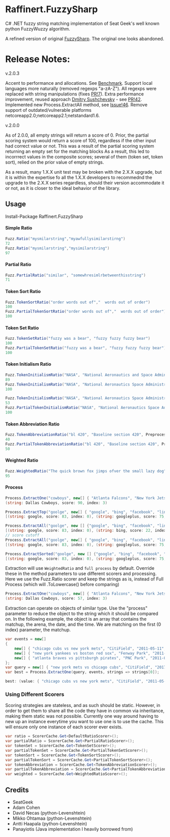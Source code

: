 # Raffinert.FuzzySharp

C# .NET fuzzy string matching implementation of Seat Geek's well known python FuzzyWuzzy algorithm. 

A refined version of original [FuzzySharp](https://github.com/JakeBayer/FuzzySharp). The original one looks abandoned.

# Release Notes:
v.2.0.3

Accent to performance and allocations. See [Benchmark](https://github.com/Raffinert/FuzzySharp/blob/dc2b858dc4cc56d8cdf26411904e255a019b0549/FuzzySharp.Benchmarks/BenchmarkDotNet.Artifacts/results/Raffinert.FuzzySharp.Benchmarks.BenchmarkAll-report-github.md).
Support local languages more naturally (removed regexps "a-zA-Z"). All regexps were replaced with string manipulations (fixes [PR!7](https://github.com/JakeBayer/FuzzySharp/pull/7)).
Extra performance improvement, reused approach [Dmitry Sushchevsky](https://github.com/blowin) - see [PR!42](https://github.com/JakeBayer/FuzzySharp/pull/42).
Implemented new Process.ExtractAll method, see [Issue!46](https://github.com/JakeBayer/FuzzySharp/issues/46).
Remove support of outdated/vulnerable platforms netcoreapp2.0;netcoreapp2.1;netstandard1.6.

v.2.0.0

As of 2.0.0, all empty strings will return a score of 0. Prior, the partial scoring system would return a score of 100, regardless if the other input had correct value or not. This was a result of the partial scoring system returning an empty set for the matching blocks As a result, this led to incorrrect values in the composite scores; several of them (token set, token sort), relied on the prior value of empty strings.

As a result, many 1.X.X unit test may be broken with the 2.X.X upgrade, but it is within the expertise fo all the 1.X.X developers to recommednd the upgrade to the 2.X.X series regardless, should their version accommodate it or not, as it is closer to the ideal behavior of the library.


## Usage

Install-Package Raffinert.FuzzySharp

#### Simple Ratio
```csharp
Fuzz.Ratio("mysmilarstring","myawfullysimilarstirng")
72
Fuzz.Ratio("mysmilarstring","mysimilarstring")
97
```

#### Partial Ratio
```csharp
Fuzz.PartialRatio("similar", "somewhresimlrbetweenthisstring")
71
```

#### Token Sort Ratio
```csharp
Fuzz.TokenSortRatio("order words out of","  words out of order")
100
Fuzz.PartialTokenSortRatio("order words out of","  words out of order")
100
```

#### Token Set Ratio
```csharp
Fuzz.TokenSetRatio("fuzzy was a bear", "fuzzy fuzzy fuzzy bear")
100
Fuzz.PartialTokenSetRatio("fuzzy was a bear", "fuzzy fuzzy fuzzy bear")
100
```

#### Token Initialism Ratio
```csharp
Fuzz.TokenInitialismRatio("NASA", "National Aeronautics and Space Administration");
89
Fuzz.TokenInitialismRatio("NASA", "National Aeronautics Space Administration");
100

Fuzz.TokenInitialismRatio("NASA", "National Aeronautics Space Administration, Kennedy Space Center, Cape Canaveral, Florida 32899");
53
Fuzz.PartialTokenInitialismRatio("NASA", "National Aeronautics Space Administration, Kennedy Space Center, Cape Canaveral, Florida 32899");
100
```

#### Token Abbreviation Ratio
```csharp
Fuzz.TokenAbbreviationRatio("bl 420", "Baseline section 420", PreprocessMode.Full);
40
Fuzz.PartialTokenAbbreviationRatio("bl 420", "Baseline section 420", PreprocessMode.Full);
50      
```


#### Weighted Ratio
```csharp
Fuzz.WeightedRatio("The quick brown fox jimps ofver the small lazy dog", "the quick brown fox jumps over the small lazy dog")
95
```

#### Process
```csharp
Process.ExtractOne("cowboys", new[] { "Atlanta Falcons", "New York Jets", "New York Giants", "Dallas Cowboys"})
(string: Dallas Cowboys, score: 90, index: 3)
```
```csharp
Process.ExtractTop("goolge", new[] { "google", "bing", "facebook", "linkedin", "twitter", "googleplus", "bingnews", "plexoogl" }, limit: 3);
[(string: google, score: 83, index: 0), (string: googleplus, score: 75, index: 5), (string: plexoogl, score: 43, index: 7)]
```
```csharp
Process.ExtractAll("goolge", new [] {"google", "bing", "facebook", "linkedin", "twitter", "googleplus", "bingnews", "plexoogl" })
[(string: google, score: 83, index: 0), (string: bing, score: 22, index: 1), (string: facebook, score: 29, index: 2), (string: linkedin, score: 29, index: 3), (string: twitter, score: 15, index: 4), (string: googleplus, score: 75, index: 5), (string: bingnews, score: 29, index: 6), (string: plexoogl, score: 43, index: 7)]
// score cutoff
Process.ExtractAll("goolge", new[] { "google", "bing", "facebook", "linkedin", "twitter", "googleplus", "bingnews", "plexoogl" }, cutoff: 40)
[(string: google, score: 83, index: 0), (string: googleplus, score: 75, index: 5), (string: plexoogl, score: 43, index: 7)]
```
```csharp
Process.ExtractSorted("goolge", new [] {"google", "bing", "facebook", "linkedin", "twitter", "googleplus", "bingnews", "plexoogl" })
[(string: google, score: 83, index: 0), (string: googleplus, score: 75, index: 5), (string: plexoogl, score: 43, index: 7), (string: facebook, score: 29, index: 2), (string: linkedin, score: 29, index: 3), (string: bingnews, score: 29, index: 6), (string: bing, score: 22, index: 1), (string: twitter, score: 15, index: 4)]
```

Extraction will use `WeightedRatio` and `full process` by default. Override these in the method parameters to use different scorers and processing.
Here we use the Fuzz.Ratio scorer and keep the strings as is, instead of Full Process (which will .ToLowercase() before comparing)
```csharp
Process.ExtractOne("cowboys", new[] { "Atlanta Falcons", "New York Jets", "New York Giants", "Dallas Cowboys" }, s => s, ScorerCache.Get<DefaultRatioScorer>());
(string: Dallas Cowboys, score: 57, index: 3)
```

Extraction can operate on objects of similar type. Use the "process" parameter to reduce the object to the string which it should be compared on. In the following example, the object is an array that contains the matchup, the arena, the date, and the time. We are matching on the first (0 index) parameter, the matchup.
```csharp
var events = new[]
{
    new[] { "chicago cubs vs new york mets", "CitiField", "2011-05-11", "8pm" },
    new[] { "new york yankees vs boston red sox", "Fenway Park", "2011-05-11", "8pm" },
    new[] { "atlanta braves vs pittsburgh pirates", "PNC Park", "2011-05-11", "8pm" },
};
var query = new[] { "new york mets vs chicago cubs", "CitiField", "2017-03-19", "8pm" };
var best = Process.ExtractOne(query, events, strings => strings[0]);

best: (value: { "chicago cubs vs new york mets", "CitiField", "2011-05-11", "8pm" }, score: 95, index: 0)
```

### Using Different Scorers
Scoring strategies are stateless, and as such should be static. However, in order to get them to share all the code they have in common via inheritance, making them static was not possible.
Currently one way around having to new up an instance everytime you want to use one is to use the cache. This will ensure only one instance of each scorer ever exists.
```csharp
var ratio = ScorerCache.Get<DefaultRatioScorer>();
var partialRatio = ScorerCache.Get<PartialRatioScorer>();
var tokenSet = ScorerCache.Get<TokenSetScorer>();
var partialTokenSet = ScorerCache.Get<PartialTokenSetScorer>();
var tokenSort = ScorerCache.Get<TokenSortScorer>();
var partialTokenSort = ScorerCache.Get<PartialTokenSortScorer>();
var tokenAbbreviation = ScorerCache.Get<TokenAbbreviationScorer>();
var partialTokenAbbreviation = ScorerCache.Get<PartialTokenAbbreviationScorer>();
var weighted = ScorerCache.Get<WeightedRatioScorer>();
```

## Credits

- SeatGeek
- Adam Cohen
- David Necas (python-Levenshtein)
- Mikko Ohtamaa (python-Levenshtein)
- Antti Haapala (python-Levenshtein)
- Panayiotis (Java implementation I heavily borrowed from)
